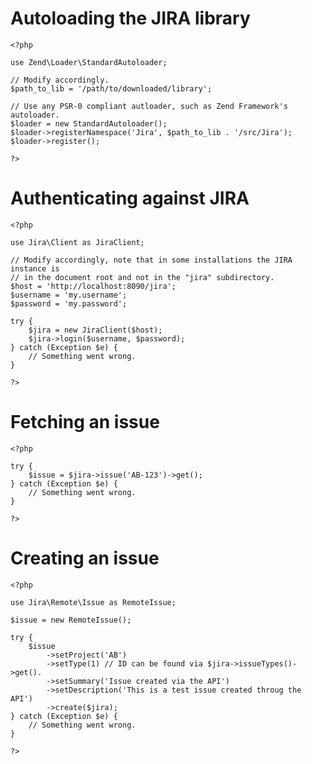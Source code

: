 Autoloading the JIRA library
============================

    <?php

    use Zend\Loader\StandardAutoloader;

    // Modify accordingly.
    $path_to_lib = '/path/to/downloaded/library';

    // Use any PSR-0 compliant autloader, such as Zend Framework's autoloader.
    $loader = new StandardAutoloader();
    $loader->registerNamespace('Jira', $path_to_lib . '/src/Jira');
    $loader->register();

    ?>


Authenticating against JIRA
===========================

    <?php

    use Jira\Client as JiraClient;

    // Modify accordingly, note that in some installations the JIRA instance is
    // in the document root and not in the "jira" subdirectory.
    $host = 'http://localhost:8090/jira';
    $username = 'my.username';
    $password = 'my.password';

    try {
        $jira = new JiraClient($host);
        $jira->login($username, $password);
    } catch (Exception $e) {
        // Something went wrong.
    }

    ?>


Fetching an issue
=================

    <?php

    try {
        $issue = $jira->issue('AB-123')->get();
    } catch (Exception $e) {
        // Something went wrong.
    }

    ?>

Creating an issue
=================

    <?php

    use Jira\Remote\Issue as RemoteIssue;

    $issue = new RemoteIssue();

    try {
        $issue
            ->setProject('AB')
            ->setType(1) // ID can be found via $jira->issueTypes()->get().
            ->setSummary('Issue created via the API')
            ->setDescription('This is a test issue created throug the API')
            ->create($jira);
    } catch (Exception $e) {
        // Something went wrong.
    }

    ?>
